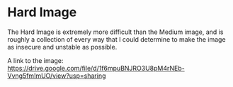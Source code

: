 # Hard Image

The Hard Image is extremely more difficult than the Medium image, and is roughly a collection of every way that I could determine to make the image as insecure and unstable as possible.

A link to the image: https://drive.google.com/file/d/1f6mpuBNJRO3U8pM4rNEb-Vvng5fmImUO/view?usp=sharing
